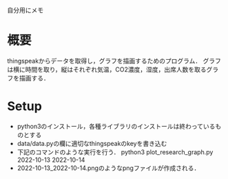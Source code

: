 自分用にメモ
# 概要
thingspeakからデータを取得し，グラフを描画するためのプログラム．
グラフは横に時間を取り，縦はそれぞれ気温，CO2濃度，湿度，出席人数を取るグラフを描画する．

# Setup
- python3のインストール，各種ライブラリのインストールは終わっているものとする
- data/data.pyの欄に適切なthingspeakのkeyを書き込む
- 下記のコマンドのような実行を行う．
python3 plot_research_graph.py 2022-10-13 2022-10-14
- 2022-10-13_2022-10-14.pngのようなpngファイルが作成される．